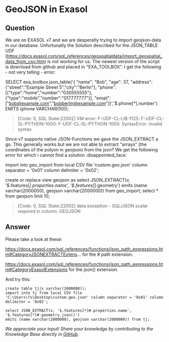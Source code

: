 # GeoJSON in Exasol

## Question
We are on EXASOL v7 and we are desperatly trying to import geojson-data in our database.
Unfortunatly the Solution described for the JSON_TABLE UDF (https://docs.exasol.com/sql_references/geospatialdata/import_geospatial_data_from_csv.htm) is not working for us.
The newest version of the script is download from github and placed in "EXA_TOOLBOX". I get the following - not very telling - error:

SELECT exa_toolbox.json_table('{ "name": "Bob", "age": 37, "address":{"street":"Example Street 5","city":"Berlin"},
"phone":[{"type":"home","number":"030555555"},{"type":"mobile","number":"017777777"}],
"email":["bob@example.com","bobberlin@example.com"]}','$.phone[*].number') EMITS (phone VARCHAR(50));

> [Code: 0, SQL State:22002] VM error: F-UDF-CL-LIB-1125: F-UDF-CL-SL-PYTHON-1000: F-UDF-CL-SL-PYTHON-1005: SyntaxError: invalid syntax

Since v7 supports native JSON-Functions we gave the JSON_EXTRACT a go. This generally works but we are not able to extract "arrays" (the coordinates of the
polyon in geojson) from the json? We get the following error for which i cannot find a solution :disappointed_face:

import into geo_import from local CSV file 'custom.geo.json' column separator = '0x01' column delimiter = '0x02';

create or replace view geojson as
select JSON_EXTRACT(v, '\$.features[*].properties.name', '\$.features[*].geometry')
emits (name varchar(2000000), geojson varchar(2000000)) from geo_import;
select * from geojson limit 10;

> [Code: 0, SQL State:22002] data exception - SQL/JSON scalar required in column: GEOJSON

## Answer
Please take a look at these:

https://docs.exasol.com/sql_references/functions/json_path_expressions.htm#CategoryJSONEXTRACTExtens... for the # path extension.

https://docs.exasol.com/sql_references/functions/json_path_expressions.htm#CategoryExasolExtensions for the json() extension.

And try this:
```
create table tj(x varchar(2000000));  
import into tj from local CSV file 'C:\Users\fs\Desktop\custom.geo.json' column separator = '0x01' column delimiter = '0x02';  

select JSON_EXTRACT(x, '$.features[*]#.properties.name', '$.features[*]#.geometry.json()')
emits (name varchar(2000000), geojson varchar(2000000)) from tj;
```

*We appreciate your input! Share your knowledge by contributing to the Knowledge Base directly in [GitHub](https://github.com/exasol/public-knowledgebase).* 